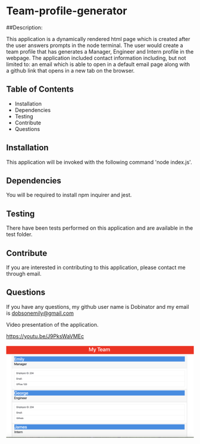 # Team-profile-generator

##Description:

This application is a dynamically rendered html page which is created after the user answers prompts in the node terminal. The user would create a team profile that has generates a Manager, Engineer and Intern profile in the webpage. The application included contact information including, but not limited to: an email which is able to open in a default email page along with a github link that opens in a new tab on the browser. 

## Table of Contents

* Installation
* Dependencies
* Testing
* Contribute
* Questions

## Installation
 This application will be invoked with the following command 'node index.js'.

## Dependencies
  You will be required to install npm inquirer and jest.

 ## Testing
 There have been tests performed on this application and are available in the test folder.

 ## Contribute
 If you are interested in contributing to this application, please contact me through email.

## Questions
If you have any questions, my github user name is Dobinator and my email is dobsonemily@gmail.com

Video presentation of the application.

https://youtu.be/J9PksWaVMEc



![Team-profile-generator](/assets/team.png)



